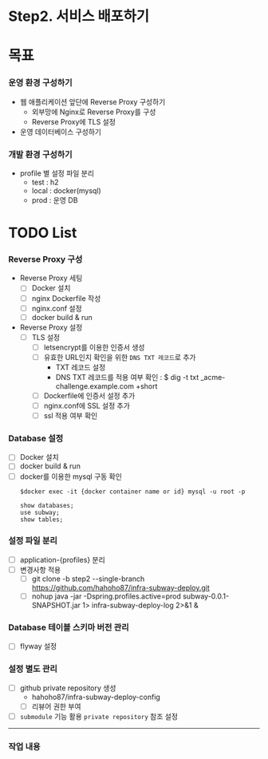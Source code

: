# Step2. 서비스 배포하기

# 목표

### 운영 환경 구성하기

- 웹 애플리케이션 앞단에 Reverse Proxy 구성하기
  - 외부망에 Nginx로 Reverse Proxy를 구성
  - Reverse Proxy에 TLS 설정
- 운영 데이터베이스 구성하기

### 개발 환경 구성하기

- profile 별 설정 파일 분리
  - test : h2
  - local : docker(mysql)
  - prod : 운영 DB

# TODO List

### Reverse Proxy 구성

- Reverse Proxy 세팅
  - [ ] Docker 설치
  - [ ] nginx Dockerfile 작성
  - [ ] nginx.conf 설정
  - [ ] docker build & run

- Reverse Proxy 설정
  - [ ] TLS 설정
    - [ ] letsencrypt를 이용한 인증서 생성
    - [ ] 유효한 URL인지 확인을 위한 `DNS TXT 레코드`로 추가
      - TXT 레코드 설정
      - DNS TXT 레코드를 적용 여부 확인 : $ dig -t txt _acme-challenge.example.com +short
    - [ ] Dockerfile에 인증서 설정 추가
    - [ ] nginx.conf에 SSL 설정 추가
    - [ ] ssl 적용 여부 확인

### Database 설정

- [ ] Docker 설치
- [ ] docker build & run
- [ ] docker를 이용한 mysql 구동 확인
  ```shell
  $docker exec -it {docker container name or id} mysql -u root -p
  ```
  ```mysql
  show databases;
  use subway;
  show tables;
  ```

### 설정 파일 분리

- [ ] application-{profiles} 분리
- [ ] 변경사항 적용
  - [ ] git clone -b step2 --single-branch https://github.com/hahoho87/infra-subway-deploy.git
  - [ ] nohup java -jar -Dspring.profiles.active=prod subway-0.0.1-SNAPSHOT.jar 1> infra-subway-deploy-log 2>&1 &

### Database 테이블 스키마 버전 관리

- [ ] flyway 설정

### 설정 별도 관리

- [ ] github private repository 생성
  - hahoho87/infra-subway-deploy-config
  - [ ] 리뷰어 권한 부여
- [ ] `submodule` 기능 활용 `private repository` 참조 설정

---

### 작업 내용


